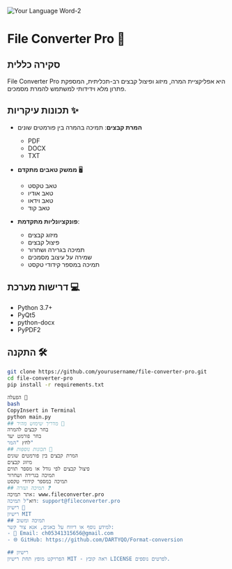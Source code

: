 ![Your Language Word-2](https://github.com/user-attachments/assets/5f001d9a-4c75-4d83-8493-846eec8717cd)
# File Converter Pro 🔄

## סקירה כללית
File Converter Pro היא אפליקציית המרה, מיזוג ופיצול קבצים רב-תכליתית, המספקת פתרון מלא וידידותי למשתמש להמרת מסמכים.

## תכונות עיקריות ✨
- **המרת קבצים**: תמיכה בהמרה בין פורמטים שונים
  * PDF
  * DOCX
  * TXT

- **ממשק טאבים מתקדם** 🖥️
  * טאב טקסט
  * טאב אודיו
  * טאב וידאו
  * טאב קוד

- **פונקציונליות מתקדמת**:
  * מיזוג קבצים
  * פיצול קבצים
  * תמיכה בגרירה ושחרור
  * שמירה על עיצוב מסמכים
  * תמיכה במספר קידודי טקסט

## דרישות מערכת 💻
- Python 3.7+
- PyQt5
- python-docx
- PyPDF2

## התקנה 🛠️
```bash
git clone https://github.com/yourusername/file-converter-pro.git
cd file-converter-pro
pip install -r requirements.txt

הפעלה 🚀
bash
CopyInsert in Terminal
python main.py
## מדריך שימוש מהיר 📘
בחר קבצים להמרה
בחר פורמט יעד
לחץ "המר"
## תכונות נוספות 🔧
המרת קבצים בין פורמטים שונים
מיזוג קבצים
פיצול קבצים לפי גודל או מספר תווים
תמיכה בגרירה ושחרור
תמיכה במספר קידודי טקסט
## תמיכה ועזרה ❓
אתר תמיכה: www.fileconverter.pro
דוא"ל תמיכה: support@fileconverter.pro
רישיון 📄
רישיון MIT
## תמיכה ומשוב
למידע נוסף או דיווח על באגים, אנא צור קשר:
- 📧 Email: ch05341315656@gmail.com
- 🌐 GitHub: https://github.com/DARTYQO/Format-conversion

## רישיון
הפרויקט מופץ תחת רישיון MIT - ראה קובץ LICENSE לפרטים נוספים.
